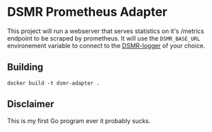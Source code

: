 # DSMR Prometheus Adapter

This project will run a webserver that serves statistics on it's /metrics endpoint to be scraped by prometheus. It will use the `DSMR_BASE_URL` environement variable to connect to the [DSMR-logger](https://opencircuit.shop/blog/DSMR-logger-V4-Slimme-Meter-uitlezer) of your choice.

## Building

```shell
docker build -t dsmr-adapter .
```

## Disclaimer

This is my first Go program ever it probably sucks.